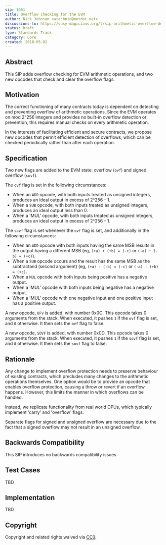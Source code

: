 ```yaml
---
sip: 1051
title: Overflow checking for the EVM
author: Nick Johnson <arachnid@notdot.net>
discussions-to: https://susy-magicians.org/t/sip-arithmetic-overflow-detection-for-the-evm/261
status: Draft
type: Standards Track
category: Core
created: 2018-05-02
---
```


## Abstract
This SIP adds overflow checking for EVM arithmetic operations, and two new opcodes that check and clear the overflow flags.

## Motivation
The correct functioning of many contracts today is dependent on detecting and preventing overflow of arithmetic operations. Since the EVM operates on mod 2^256 integers and provides no built-in overflow detection or prevention, this requires manual checks on every arithmetic operation.

In the interests of facilitating efficient and secure contracts, we propose new opcodes that permit efficient detection of overflows, which can be checked periodically rather than after each operation.

## Specification

Two new flags are added to the EVM state: overflow (`ovf`) and signed overflow (`sovf`).

The `ovf` flag is set in the following circumstances:

 - When an `ADD` opcode, with both inputs treated as unsigned integers, produces an ideal output in excess of 2^256 - 1.
 - When a `SUB` opcode, with both inputs treated as unsigned integers, produces an ideal output less than 0.
 - When a 'MUL' opcode, with both inputs treated as unsigned integers, produces an ideal output in excess of 2^256 - 1.

The `sovf` flag is set whenever the `ovf` flag is set, and additionally in the following circumstances:

 - When an `ADD` opcode with both inputs having the same MSB results in the output having a different MSB (eg, `(+a) + (+b) = (-c)` or `(-a) + (-b) = (+c)`).
 - When a `SUB` opcode occurs and the result has the same MSB as the subtractand (second argument) (eg, `(+a) - (-b) = (-c)` or `(-a) - (+b) = (+c)`.
 - When a `MUL` opcode with both inputs being positive has a negative output.
 - When a 'MUL' opcode with both inputs being negative has a negative output.
 - When a 'MUL' opcode with one negative input and one positive input has a positive output.

A new opcode, `OFV` is added, with number 0x0C. This opcode takes 0 arguments from the stack. When executed, it pushes `1` if the `ovf` flag is set, and `0` otherwise. It then sets the `ovf` flag to false.

A new opcode, `SOVF` is added, with number 0x0D. This opcode takes 0 arguments from the stack. When executed, it pushes `1` if the `sovf` flag is set, and `0` otherwise. It then sets the `sovf` flag to false.

## Rationale
Any change to implement overflow protection needs to preserve behaviour of existing contracts, which precludes many changes to the arithmetic operations themselves. One option would be to provide an opcode that enables overflow protection, causing a throw or revert if an overflow happens. However, this limits the manner in which overflows can be handled.

Instead, we replicate functionality from real world CPUs, which typically implement 'carry' and 'overflow' flags.

Separate flags for signed and unsigned overflow are necessary due to the fact that a signed overflow may not result in an unsigned overflow.

## Backwards Compatibility
This SIP introduces no backwards compatibility issues.

## Test Cases
TBD

## Implementation
TBD

## Copyright
Copyright and related rights waived via [CC0](https://creativecommons.org/publicdomain/zero/1.0/).
